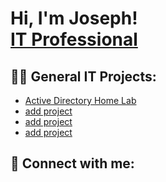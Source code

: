 <h1>Hi, I'm Joseph! <br/><a href="https://github.com/Jgezaheg">IT Professional</a>
<h2>👨‍💻 General IT Projects:</h2>

- [Active Directory Home Lab](https://github.com/Jgezaheg](https://github.com/Jgezaheg/ActiveDirectoryLab/blob/main/README.md))
- [add project](https://github.com/Jgezaheg)
- [add project](https://github.com/Jgezaheg)
- [add project](https://github.com/Jgezaheg)

<h2> 🤳 Connect with me:</h2>

<!--
**Jgezaheg/Jgezaheg** is a ✨ _special_ ✨ repository because its `README.md` (this file) appears on your GitHub profile.

Here are some ideas to get you started:

- 🔭 I’m currently working on ...
- 🌱 I’m currently learning ...
- 👯 I’m looking to collaborate on ...
- 🤔 I’m looking for help with ...
- 💬 Ask me about ...
- 📫 How to reach me: ...
- 😄 Pronouns: ...
- ⚡ Fun fact: ...
-->
